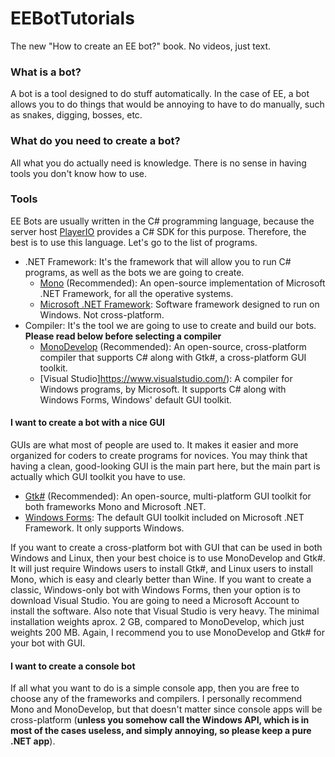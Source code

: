 # EEBotTutorials

The new "How to create an EE bot?" book. No videos, just text.

### What is a bot?

A bot is a tool designed to do stuff automatically. In the case of EE, a bot allows you to do things that would be annoying to have to do manually, such as snakes, digging, bosses, etc.

### What do you need to create a bot?

All what you do actually need is knowledge. There is no sense in having tools you don't know how to use.

### Tools

EE Bots are usually written in the C# programming language, because the server host [PlayerIO](http://playerio.com) provides a C# SDK for this purpose. Therefore, the best is to use this language. Let's go to the list of programs.

* .NET Framework: It's the framework that will allow you to run C# programs, as well as the bots we are going to create.
  * [Mono](http://www.mono-project.com/) (Recommended): An open-source implementation of Microsoft .NET Framework, for all the operative systems.
  * [Microsoft .NET Framework](https://www.microsoft.com/net/download): Software framework designed to run on Windows. Not cross-platform.
* Compiler: It's the tool we are going to use to create and build our bots. **Please read below before selecting a compiler**
  * [MonoDevelop](http://www.monodevelop.com/) (Recommended): An open-source, cross-platform compiler that supports C# along with Gtk#, a cross-platform GUI toolkit.
  * [Visual Studio]https://www.visualstudio.com/): A compiler for Windows programs, by Microsoft. It supports C# along with Windows Forms, Windows' default GUI toolkit.
  
#### I want to create a bot with a nice GUI

GUIs are what most of people are used to. It makes it easier and more organized for coders to create programs for novices. You may think that having a clean, good-looking GUI is the main part here, but the main part is actually which GUI toolkit you have to use.

* [Gtk#](http://www.mono-project.com/docs/gui/gtksharp/) (Recommended): An open-source, multi-platform GUI toolkit for both frameworks Mono and Microsoft .NET.
* [Windows Forms](https://msdn.microsoft.com/en-us/library/dd30h2yb(v=vs.110).aspx): The default GUI toolkit included on Microsoft .NET Framework. It only supports Windows.

If you want to create a cross-platform bot with GUI that can be used in both Windows and Linux, then your best choice is to use MonoDevelop and Gtk#. It will just require Windows users to install Gtk#, and Linux users to install Mono, which is easy and clearly better than Wine.
If you want to create a classic, Windows-only bot with Windows Forms, then your option is to download Visual Studio. You are going to need a Microsoft Account to install the software. Also note that Visual Studio is very heavy. The minimal installation weights aprox. 2 GB, compared to MonoDevelop, which just weights 200 MB. Again, I recommend you to use MonoDevelop and Gtk# for your bot with GUI.

#### I want to create a console bot

If all what you want to do is a simple console app, then you are free to choose any of the frameworks and compilers. I personally recommend Mono and MonoDevelop, but that doesn't matter since console apps will be cross-platform (**unless you somehow call the Windows API, which is in most of the cases useless, and simply annoying, so please keep a pure .NET app**).

